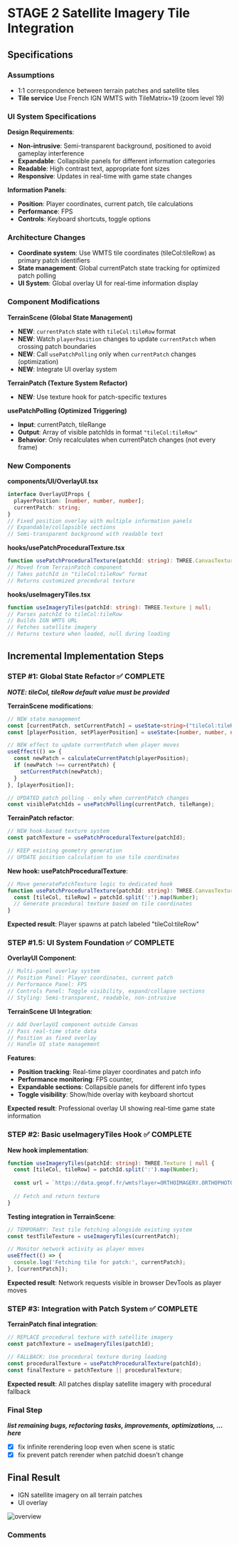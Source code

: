 # STAGE 2 Satellite Imagery Tile Integration

## Specifications

### Assumptions
- 1:1 correspondence between terrain patches and satellite tiles
- **Tile service** Use French IGN WMTS with TileMatrix=19 (zoom level 19)

### UI System Specifications

**Design Requirements**:
- **Non-intrusive**: Semi-transparent background, positioned to avoid gameplay interference
- **Expandable**: Collapsible panels for different information categories
- **Readable**: High contrast text, appropriate font sizes
- **Responsive**: Updates in real-time with game state changes

**Information Panels**:
- **Position**: Player coordinates, current patch, tile calculations
- **Performance**: FPS
- **Controls**: Keyboard shortcuts, toggle options



### Architecture Changes
- **Coordinate system**: Use WMTS tile coordinates (tileCol:tileRow) as primary patch identifiers
- **State management**: Global currentPatch state tracking for optimized patch polling
- **UI System**: Global overlay UI for real-time information display

### Component Modifications

**TerrainScene (Global State Management)**
- **NEW**: `currentPatch` state with `tileCol:tileRow` format
- **NEW**: Watch `playerPosition` changes to update `currentPatch` when crossing patch boundaries
- **NEW**: Call `usePatchPolling` only when `currentPatch` changes (optimization)
- **NEW**: Integrate UI overlay system

**TerrainPatch (Texture System Refactor)**
- **NEW**: Use texture hook for patch-specific textures

**usePatchPolling (Optimized Triggering)**
- **Input**: currentPatch, tileRange
- **Output**: Array of visible patchIds in format `"tileCol:tileRow"`
- **Behavior**: Only recalculates when currentPatch changes (not every frame)

### New Components

**components/UI/OverlayUI.tsx**
```typescript
interface OverlayUIProps {
  playerPosition: [number, number, number];
  currentPatch: string;
}
// Fixed position overlay with multiple information panels
// Expandable/collapsible sections
// Semi-transparent background with readable text
```

**hooks/usePatchProceduralTexture.tsx**
```typescript
function usePatchProceduralTexture(patchId: string): THREE.CanvasTexture;
// Moved from TerrainPatch component
// Takes patchId in "tileCol:tileRow" format
// Returns customized procedural texture
```

**hooks/useImageryTiles.tsx**
```typescript
function useImageryTiles(patchId: string): THREE.Texture | null;
// Parses patchId to tileCol:tileRow
// Builds IGN WMTS URL
// Fetches satellite imagery
// Returns texture when loaded, null during loading
```

## Incremental Implementation Steps

### STEP #1: Global State Refactor  ✅ **COMPLETE** 

***NOTE: tileCol, tileRow default value must be provided***

**TerrainScene modifications**:
```typescript
// NEW state management
const [currentPatch, setCurrentPatch] = useState<string>("tileCol:tileRow");
const [playerPosition, setPlayerPosition] = useState<[number, number, number]>([0, 0, 0]);

// NEW effect to update currentPatch when player moves
useEffect(() => {
  const newPatch = calculateCurrentPatch(playerPosition);
  if (newPatch !== currentPatch) {
    setCurrentPatch(newPatch);
  }
}, [playerPosition]);

// UPDATED patch polling - only when currentPatch changes
const visiblePatchIds = usePatchPolling(currentPatch, tileRange);
```

**TerrainPatch refactor**:
```typescript
// NEW hook-based texture system
const patchTexture = usePatchProceduralTexture(patchId);

// KEEP existing geometry generation
// UPDATE position calculation to use tile coordinates
```

**New hook: usePatchProceduralTexture**:
```typescript
// Move generatePatchTexture logic to dedicated hook
function usePatchProceduralTexture(patchId: string): THREE.CanvasTexture {
  const [tileCol, tileRow] = patchId.split(':').map(Number);
  // Generate procedural texture based on tile coordinates
}
```

**Expected result**: Player spawns at patch labeled "tileCol:tileRow"

### STEP #1.5: UI System Foundation ✅ **COMPLETE** 

**OverlayUI Component**:
```typescript
// Multi-panel overlay system
// Position Panel: Player coordinates, current patch
// Performance Panel: FPS
// Controls Panel: Toggle visibility, expand/collapse sections
// Styling: Semi-transparent, readable, non-intrusive
```

**TerrainScene UI Integration**:
```typescript
// Add OverlayUI component outside Canvas
// Pass real-time state data
// Position as fixed overlay
// Handle UI state management
```

**Features**:
- **Position tracking**: Real-time player coordinates and patch info
- **Performance monitoring**: FPS counter,
- **Expandable sections**: Collapsible panels for different info types
- **Toggle visibility**: Show/hide overlay with keyboard shortcut

**Expected result**: Professional overlay UI showing real-time game state information

### STEP #2: Basic useImageryTiles Hook ✅ **COMPLETE** 

**New hook implementation**:
```typescript
function useImageryTiles(patchId: string): THREE.Texture | null {
  const [tileCol, tileRow] = patchId.split(':').map(Number);
  
  const url = `https://data.geopf.fr/wmts?layer=ORTHOIMAGERY.ORTHOPHOTOS&style=normal&tilematrixset=PM&Service=WMTS&Request=GetTile&Version=1.0.0&Format=image%2Fjpeg&TileMatrix=19&TileCol=${tileCol}&TileRow=${tileRow}`;
  
  // Fetch and return texture
}
```

**Testing integration in TerrainScene**:
```typescript
// TEMPORARY: Test tile fetching alongside existing system
const testTileTexture = useImageryTiles(currentPatch);

// Monitor network activity as player moves
useEffect(() => {
  console.log('Fetching tile for patch:', currentPatch);
}, [currentPatch]);
```

**Expected result**: Network requests visible in browser DevTools as player moves

### STEP #3: Integration with Patch System ✅ **COMPLETE**

**TerrainPatch final integration**:
```typescript
// REPLACE procedural texture with satellite imagery
const patchTexture = useImageryTiles(patchId);

// FALLBACK: Use procedural texture during loading
const proceduralTexture = usePatchProceduralTexture(patchId);
const finalTexture = patchTexture || proceduralTexture;
```

**Expected result**: All patches display satellite imagery with procedural fallback



### Final Step 
***list remaining bugs, refactoring tasks, improvements, optimizations,  ... here***
- [x] fix infinite rerendering loop even when scene is static
- [x] fix prevent patch rerender when patchid doesn't change

## Final Result
- IGN satellite imagery on all terrain patches
- UI overlay 

![overview](./docs/images/stage2.png)

### Comments
